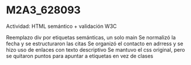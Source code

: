 # M2A3_628093

Actividad: HTML semántico + validación W3C

Reemplazo div por etiquetas semánticas, un solo main
Se normalizó la fecha y se estructuraron las citas
Se organizó el contacto en adrress y se hizo uso de enlaces con texto descriptivo 
Se mantuvo el css original, pero se quitaron puntos para apuntar a etiquetas en vez de clases



